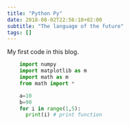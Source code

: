 ```yaml
---
title: "Python Py"
date: 2018-08-02T22:56:18+02:00
subtitle: "The language of the future"
tags: []
---
```


<!--more-->

My first code in this blog.

```python
    import numpy
    import matplotlib as m
    import math as m
    from math import *

    a=10
    b=90
    for i in range(1,5):
      print(i) # print function
```
